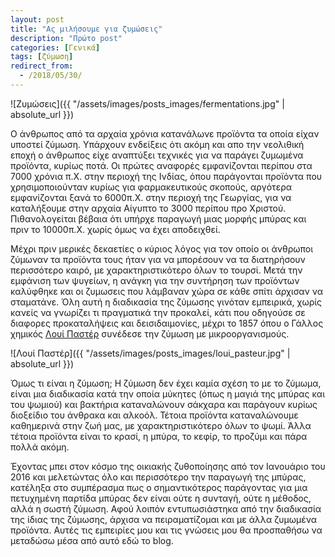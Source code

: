 ```yaml
---
layout: post
title: "Ας μιλήσουμε για ζυμώσεις"
description: "Πρώτο post"
categories: [Γενικά]
tags: [ζύμωση]
redirect_from:
  - /2018/05/30/
---
```

![Ζυμώσεις]({{ "/assets/images/posts_images/fermentations.jpg" | absolute_url }})

Ο άνθρωπος από τα αρχαία χρόνια κατανάλωνε προϊόντα τα οποία είχαν υποστεί ζύμωση. 
Υπάρχουν ενδείξεις ότι ακόμη και απο την νεολιθική εποχή ο άνθρωπος είχε αναπτύξει τεχνικές για να παράγει ζυμωμένα προϊόντα, κυρίως ποτά. 
Οι πρώτες αναφορές εμφανίζονται περίπου στα 7000 χρόνια π.Χ. στην περιοχή της Ινδίας, όπου παράγονται προϊόντα που χρησιμοποιούνταν κυρίως για φαρμακευτικούς σκοπούς, 
αργότερα εμφανίζονται ξανά το 6000π.Χ. στην περιοχή της Γεωργίας, για να καταλήξουμε στην αρχαία Αίγυπτο το 3000 περίπου προ Χριστού. Πιθανολογείται βέβαια ότι υπήρχε παραγωγή μιας μορφής μπύρας και πριν το 10000π.Χ. χωρίς όμως να έχει αποδειχθεί.

Μέχρι πριν μερικές δεκαετίες ο κύριος λόγος για τον οποίο οι άνθρωποι ζύμωναν τα προϊόντα τους ήταν για να μπορέσουν να τα διατηρήσουν περισσότερο καιρό, με χαρακτηριστικότερο όλων το τουρσί. Μετά την εμφάνιση των ψυγείων, η ανάγκη για την συντήρηση των προϊόντων καλύφθηκε και οι ζυμωσεις που λάμβαναν χώρα σε κάθε σπίτι άρχισαν να σταματάνε. 
Όλη αυτή η διαδικασία της ζύμωσης γινόταν εμπειρικά, χωρίς κανείς να γνωρίζει τι πραγματικά την προκαλεί, κάτι που οδηγούσε σε διαφορες προκαταλήψεις και δεισιδαιμονίες, μέχρι το 1857 όπου ο Γάλλος χημικός [Λουί Παστέρ](https://el.wikipedia.org/wiki/%CE%9B%CE%BF%CF%85%CE%AF_%CE%A0%CE%B1%CF%83%CF%84%CE%AD%CF%81) συνέδεσε την ζύμωση με μικροοργανισμούς.   

![Λουί Παστέρ]({{ "/assets/images/posts_images/loui_pasteur.jpg" | absolute_url }})

Όμως τι είναι η ζύμωση; Η ζύμωση δεν έχει καμία σχέση το με το ζύμωμα, είναι μια διαδικασία κατά την οποία μύκητες (όπως η μαγιά της μπύρας 
και του ψωμιού) και βακτήρια καταναλώνουν σάκχαρα και παράγουν κυρίως διοξείδιο του άνθρακα και αλκοόλ. Τέτοια προϊόντα καταναλώνουμε καθημερινά στην ζωή μας, με χαρακτηριστικότερο όλων το ψωμί. Άλλα τέτοια προϊόντα είναι το κρασί, η μπύρα, το κεφίρ, το προζύμι και πάρα πολλά ακόμη.

Έχοντας μπει στον κόσμο της οικιακής ζυθοποίησης από τον Ιανουάριο του 2016 και μελετώντας όλο και περισσότερο την παραγωγή της μπύρας, κατέληξα στο συμπέρασμα πως ο σημαντικότερος παράγοντας για μια πετυχημένη παρτίδα μπύρας δεν είναι ούτε η συνταγή, ούτε η μέθοδος, αλλά η σωστή ζύμωση. 
Αφού λοιπόν εντυπωσιάστηκα από την διαδικασία της ίδιας της ζύμωσης, άρχισα να πειραματίζομαι και με άλλα ζυμωμένα προϊόντα. Αυτές τις εμπειρίες μου και τις γνώσεις μου θα προσπαθήσω να μεταδώσω μέσα από αυτό εδώ το blog.
